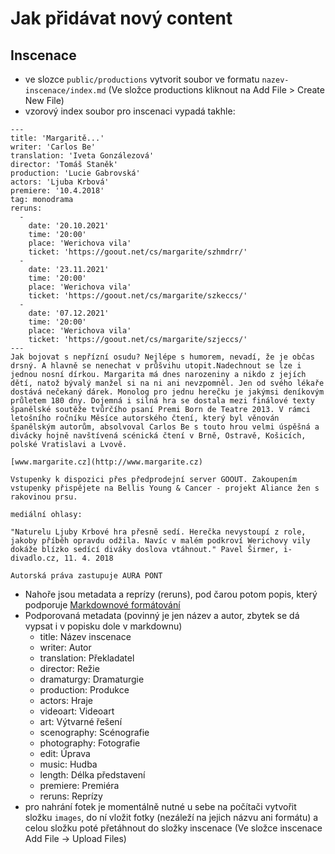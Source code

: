 # Jak přidávat nový content

## Inscenace
- ve slozce `public/productions` vytvorit soubor ve formatu `nazev-inscenace/index.md` (Ve složce productions kliknout na Add File > Create New File)
- vzorový index soubor pro inscenaci vypadá takhle:
```
---
title: 'Margaritě...'
writer: 'Carlos Be'
translation: 'Iveta Gonzálezová'
director: 'Tomáš Staněk'
production: 'Lucie Gabrovská'
actors: 'Ljuba Krbová'
premiere: '10.4.2018'
tag: monodrama
reruns:
  -
    date: '20.10.2021'
    time: '20:00'
    place: 'Werichova vila'
    ticket: 'https://goout.net/cs/margarite/szhmdrr/'
  -
    date: '23.11.2021'
    time: '20:00'
    place: 'Werichova vila'
    ticket: 'https://goout.net/cs/margarite/szkeccs/'
  -
    date: '07.12.2021'
    time: '20:00'
    place: 'Werichova vila'
    ticket: 'https://goout.net/cs/margarite/szjeccs/'
---
Jak bojovat s nepřízní osudu? Nejlépe s humorem, nevadí, že je občas drsný. A hlavně se nenechat v průšvihu utopit.Nadechnout se lze i jednou nosní dírkou. Margarita má dnes narozeniny a nikdo z jejích dětí, natož bývalý manžel si na ni ani nevzpomněl. Jen od svého lékaře dostává nečekaný dárek. Monolog pro jednu herečku je jakýmsi deníkovým průletem 180 dny. Dojemná i silná hra se dostala mezi finálové texty španělské soutěže tvůrčího psaní Premi Born de Teatre 2013. V rámci letošního ročníku Měsíce autorského čtení, který byl věnován španělským autorům, absolvoval Carlos Be s touto hrou velmi úspěšná a divácky hojně navštívená scénická čtení v Brně, Ostravě, Košicích, polské Vratislavi a Lvově.

[www.margarite.cz](http://www.margarite.cz)

Vstupenky k dispozici přes předprodejní server GOOUT. Zakoupením vstupenky přispějete na Bellis Young & Cancer - projekt Aliance žen s rakovinou prsu.

mediální ohlasy:

"Naturelu Ljuby Krbové hra přesně sedí. Herečka nevystoupí z role, jakoby příběh opravdu odžila. Navíc v malém podkroví Werichovy vily dokáže blízko sedící diváky doslova vtáhnout." Pavel Širmer, i-divadlo.cz, 11. 4. 2018

Autorská práva zastupuje AURA PONT
```
- Nahoře jsou metadata a reprízy (reruns), pod čarou potom popis, který podporuje [Markdownové formátování](https://www.markdownguide.org/cheat-sheet)
- Podporovaná metadata (povinný je jen název a autor, zbytek se dá vypsat i v popisku dole v markdownu)
  - title: Název inscenace
  - writer: Autor
  - translation: Překladatel
  - director: Režie
  - dramaturgy: Dramaturgie
  - production: Produkce
  - actors: Hraje
  - videoart: Videoart
  - art: Výtvarné řešení
  - scenography: Scénografie
  - photography: Fotografie
  - edit: Úprava
  - music: Hudba
  - length: Délka představení
  - premiere: Premiéra
  - reruns: Reprízy
- pro nahrání fotek je momentálně nutné u sebe na počítači vytvořit složku `images`, do ní vložit fotky (nezáleží na jejich názvu ani formátu) a celou složku poté přetáhnout do složky inscenace (Ve složce inscenace Add File -> Upload Files)
